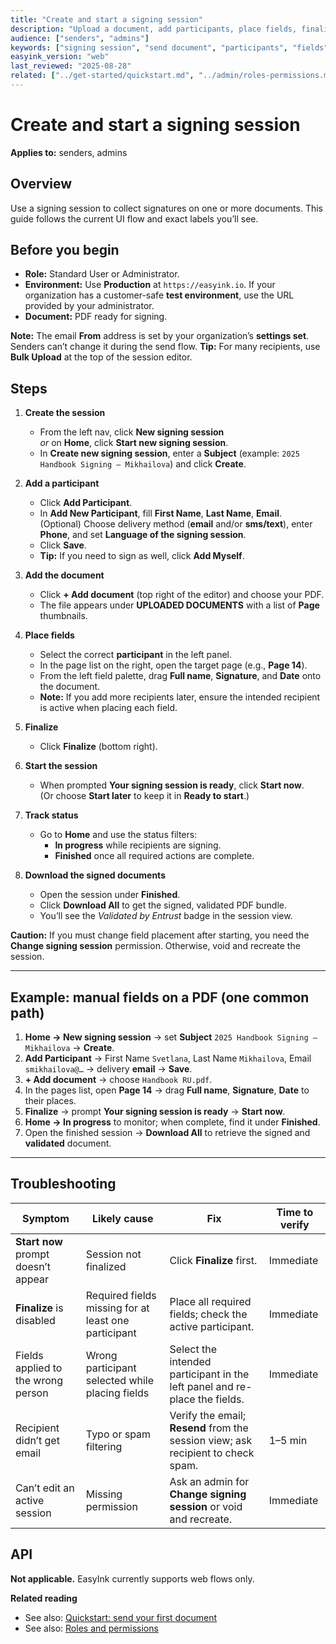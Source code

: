 ```yaml
---
title: "Create and start a signing session"
description: "Upload a document, add participants, place fields, finalize, and start a signing session."
audience: ["senders", "admins"]
keywords: ["signing session", "send document", "participants", "fields"]
easyink_version: "web"
last_reviewed: "2025-08-28"
related: ["../get-started/quickstart.md", "../admin/roles-permissions.md"]
---
```


# Create and start a signing session

**Applies to:** senders, admins

## Overview
Use a signing session to collect signatures on one or more documents. This guide follows the current UI flow and exact labels you’ll see.

## Before you begin
- **Role:** Standard User or Administrator.
- **Environment:** Use **Production** at `https://easyink.io`. If your organization has a customer-safe **test environment**, use the URL provided by your administrator.
- **Document:** PDF ready for signing.

**Note:** The email **From** address is set by your organization’s **settings set**. Senders can’t change it during the send flow.
**Tip:** For many recipients, use **Bulk Upload** at the top of the session editor.

## Steps

1. **Create the session**
   - From the left nav, click **New signing session**  
     *or* on **Home**, click **Start new signing session**.
   - In **Create new signing session**, enter a **Subject** (example: `2025 Handbook Signing – Mikhailova`) and click **Create**.

2. **Add a participant**
   - Click **Add Participant**.
   - In **Add New Participant**, fill **First Name**, **Last Name**, **Email**.  
     (Optional) Choose delivery method (**email** and/or **sms/text**), enter **Phone**, and set **Language of the signing session**.
   - Click **Save**.
   - **Tip:** If you need to sign as well, click **Add Myself**.

3. **Add the document**
   - Click **+ Add document** (top right of the editor) and choose your PDF.
   - The file appears under **UPLOADED DOCUMENTS** with a list of **Page** thumbnails.

4. **Place fields**
   - Select the correct **participant** in the left panel.
   - In the page list on the right, open the target page (e.g., **Page 14**).
   - From the left field palette, drag **Full name**, **Signature**, and **Date** onto the document.
   - **Note:** If you add more recipients later, ensure the intended recipient is active when placing each field.

5. **Finalize**
   - Click **Finalize** (bottom right).

6. **Start the session**
   - When prompted **Your signing session is ready**, click **Start now**.  
     (Or choose **Start later** to keep it in **Ready to start**.)

7. **Track status**
   - Go to **Home** and use the status filters:
     - **In progress** while recipients are signing.
     - **Finished** once all required actions are complete.

8. **Download the signed documents**
   - Open the session under **Finished**.
   - Click **Download All** to get the signed, validated PDF bundle.  
   - You’ll see the *Validated by Entrust* badge in the session view.

**Caution:** If you must change field placement after starting, you need the **Change signing session** permission. Otherwise, void and recreate the session.

---

## Example: manual fields on a PDF (one common path)

1. **Home → New signing session** → set **Subject** `2025 Handbook Signing – Mikhailova` → **Create**.  
2. **Add Participant** → First Name `Svetlana`, Last Name `Mikhailova`, Email `smikhailova@…` → delivery **email** → **Save**.  
3. **+ Add document** → choose `Handbook RU.pdf`.  
4. In the pages list, open **Page 14** → drag **Full name**, **Signature**, **Date** to their places.  
5. **Finalize** → prompt **Your signing session is ready** → **Start now**.  
6. **Home → In progress** to monitor; when complete, find it under **Finished**.  
7. Open the finished session → **Download All** to retrieve the signed and **validated** document.

---

## Troubleshooting

| Symptom | Likely cause | Fix | Time to verify |
|---|---|---|---|
| **Start now** prompt doesn’t appear | Session not finalized | Click **Finalize** first. | Immediate |
| **Finalize** is disabled | Required fields missing for at least one participant | Place all required fields; check the active participant. | Immediate |
| Fields applied to the wrong person | Wrong participant selected while placing fields | Select the intended participant in the left panel and re-place the fields. | Immediate |
| Recipient didn’t get email | Typo or spam filtering | Verify the email; **Resend** from the session view; ask recipient to check spam. | 1–5 min |
| Can’t edit an active session | Missing permission | Ask an admin for **Change signing session** or void and recreate. | Immediate |

## API
**Not applicable.** EasyInk currently supports web flows only.

**Related reading**
- See also: [Quickstart: send your first document](../get-started/quickstart.md)  
- See also: [Roles and permissions](../admin/roles-permissions.md)
